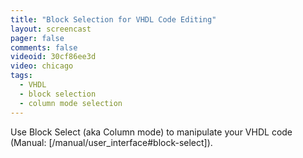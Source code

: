 ```yaml
---
title: "Block Selection for VHDL Code Editing"
layout: screencast 
pager: false
comments: false
videoid: 30cf86ee3d
video: chicago
tags: 
  - VHDL
  - block selection
  - column mode selection
---
```

Use Block Select (aka Column mode) to manipulate your VHDL code (Manual: [/manual/user_interface#block-select]).